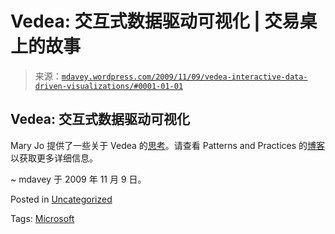 <!--yml

分类：未分类

日期：2024-05-18 06:11:03

-->

# Vedea: 交互式数据驱动可视化 | 交易桌上的故事

> 来源：[`mdavey.wordpress.com/2009/11/09/vedea-interactive-data-driven-visualizations/#0001-01-01`](https://mdavey.wordpress.com/2009/11/09/vedea-interactive-data-driven-visualizations/#0001-01-01)

## Vedea: 交互式数据驱动可视化

Mary Jo 提供了一些关于 Vedea 的[思考](http://blogs.zdnet.com/microsoft/?p=4467)。请查看 Patterns and Practices 的[博客](http://blogs.msdn.com/martinca/archive/2009/11/02/microsoft-computational-science-studio.aspx)以获取更多详细信息。

~ mdavey 于 2009 年 11 月 9 日。

Posted in [Uncategorized](https://mdavey.wordpress.com/category/uncategorized/)

Tags: [Microsoft](https://mdavey.wordpress.com/tag/microsoft/)
